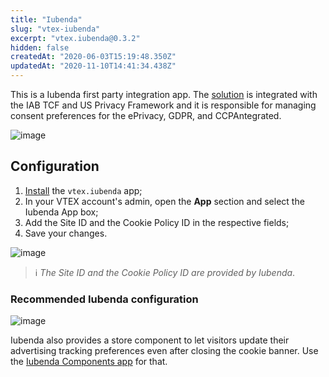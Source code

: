 ```yaml
---
title: "Iubenda"
slug: "vtex-iubenda"
excerpt: "vtex.iubenda@0.3.2"
hidden: false
createdAt: "2020-06-03T15:19:48.350Z"
updatedAt: "2020-11-10T14:41:34.438Z"
---
```


This is a Iubenda first party integration app. The [solution](https://www.iubenda.com/en/?utm_source=adwords&utm_medium=ppc&utm_campaign=aw_brand_global_exact&utm_term=iubenda&utm_content=336331123145&gclid=EAIaIQobChMI38Tz0Jqg6QIVlwyRCh3KoQtkEAAYASAAEgKtK_D_BwE) is integrated with the IAB TCF and US Privacy Framework and it is responsible for managing consent preferences for the ePrivacy, GDPR, and CCPAntegrated.

![image](https://cdn.jsdelivr.net/gh/vtexdocs/dev-portal-content@main/images/vtex-iubenda-0.png)

## Configuration

1. [Install](https://vtex.io/docs/recipes/development/installing-an-app/) the `vtex.iubenda` app;
2. In your VTEX account's admin, open the **App** section and select the Iubenda App box;
3. Add the Site ID and the Cookie Policy ID in the respective fields;
4. Save your changes.

![image](https://cdn.jsdelivr.net/gh/vtexdocs/dev-portal-content@main/images/vtex-iubenda-1.png)

> ℹ️ *The Site ID and the Cookie Policy ID are provided by Iubenda*.

### Recommended Iubenda configuration

![image](https://cdn.jsdelivr.net/gh/vtexdocs/dev-portal-content@main/images/vtex-iubenda-2.png)

Iubenda also provides a store component to let visitors update their advertising tracking preferences even after closing the cookie banner. Use the [Iubenda Components app](https://github.com/vtex-apps/iubenda-components) for that.
